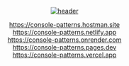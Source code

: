 <!-- markdownlint-disable MD033 MD041 -->

<div align="center">

[![header](https://api.microlink.io?url=https%3A%2F%2Fconsole-patterns.vercel.app%2F&overlay.browser=dark&screenshot=true&meta=false&embed=screenshot.url)](https://console-patterns.vercel.app)

<https://console-patterns.hostman.site> <br/>
<https://console-patterns.netlify.app> <br/>
<https://console-patterns.onrender.com> <br/>
<https://console-patterns.pages.dev> <br/>
<https://console-patterns.vercel.app> <br/>

</div>
